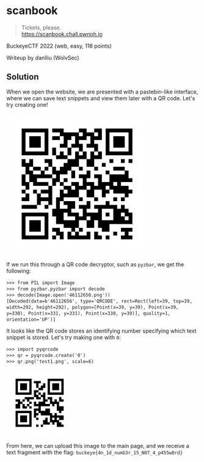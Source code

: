 # scanbook

> Tickets, please.  
https://scanbook.chall.pwnoh.io

BuckeyeCTF 2022 (web, easy, 118 points)

Writeup by danlliu (WolvSec)

## Solution

When we open the website, we are presented with a pastebin-like interface, where we can save text snippets and view them later with a QR code. Let's try creating one!

![scanbook qr1](assets/scanbook-qr.png)

If we run this through a QR code decryptor, such as `pyzbar`, we get the following:

```
>>> from PIL import Image
>>> from pyzbar.pyzbar import decode
>>> decode(Image.open('46112656.png'))
[Decoded(data=b'46112656', type='QRCODE', rect=Rect(left=39, top=39, width=292, height=292), polygon=[Point(x=39, y=39), Point(x=39, y=330), Point(x=331, y=331), Point(x=330, y=39)], quality=1, orientation='UP')]
```

It looks like the QR code stores an identifying number specifying which text snippet is stored. Let's try making one with `0`:

```
>>> import pyqrcode
>>> qr = pyqrcode.create('0')
>>> qr.png('test1.png', scale=6)
```

![scanbook solution](assets/scanbook-sol.png)

From here, we can upload this image to the main page, and we receive a text fragment with the flag: `buckeye{4n_1d_numb3r_15_N07_4_p455w0rd}`
